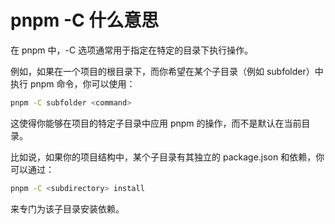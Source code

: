 # pnpm -C 什么意思

在 pnpm 中，-C 选项通常用于指定在特定的目录下执行操作。

例如，如果在一个项目的根目录下，而你希望在某个子目录（例如 subfolder）中执行 pnpm 命令，你可以使用：

```bash
pnpm -C subfolder <command>
```

这使得你能够在项目的特定子目录中应用 pnpm 的操作，而不是默认在当前目录。

比如说，如果你的项目结构中，某个子目录有其独立的 package.json 和依赖，你可以通过：

```bash
pnpm -C <subdirectory> install
```

来专门为该子目录安装依赖。
